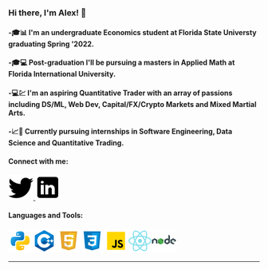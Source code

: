 ### Hi there, I'm Alex! 👋

#### -🎓📊 I'm an undergraduate Economics student at Florida State Universty graduating Spring '2022.

#### -🎓💻 Post-graduation I'll be pursuing a masters in Applied Math at Florida International University.

#### -💻💹 I'm an aspiring Quantitative Trader with an array of passions including DS/ML, Web Dev, Capital/FX/Crypto Markets and Mixed Martial Arts.

#### -📈🧮 Currently pursuing internships in Software Engineering, Data Science and Quantitative Trading.

#### Connect with me:
<a href="https://twitter.com/CTE_Capital">
         <img src="twitter.png">
      </a>
<a href="https://www.linkedin.com/in/alexander-fernandez-3077ab18b/">
         <img src="linkedin.png">
      </a>

#### Languages and Tools:
<img src='python.png'><img src='c++.png'><img src='html.png'><img src='css.png'><img src='js.png'><img src='react.png'><img src='node.png'>

---





